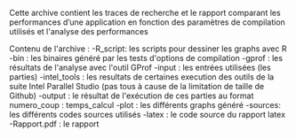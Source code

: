 Cette archive contient les traces de recherche et le rapport comparant les performances d’une application en fonction des 
paramètres de compilation utilisés et l'analyse des performances 

Contenu de l'archive :
  -R_script: les scripts pour dessiner les graphs avec R
  -bin : les binaires généré par les tests d'options de compilation
  -gprof : les résultats de l'analyse avec l'outil GProf
  -input : les entrées utilisées (les parties)
  -intel_tools : les resultats de certaines execution des outils de la suite Intel Parallel Studio (pas tous à cause de la limitation de taille de Github)
  -output : le résultat de l'exécution de ces parties au format
    numero_coup : temps_calcul
  -plot : les différents graphs généré
  -sources: les différents codes sources utilisés
  -latex : le code source du rapport latex
  -Rapport.pdf : le rapport
